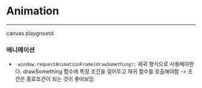 # Animation

---

canvas playground.

### 애니메이션

- ` window.requestAnimationFrame(drawSomething);`
  재귀 형식으로 사용해야한다. drawSomething 함수에 특정 조건을 걸어두고 재귀 함수를 호출해야함 -> 조건은 종료조건이 되는 것이 좋아보임
